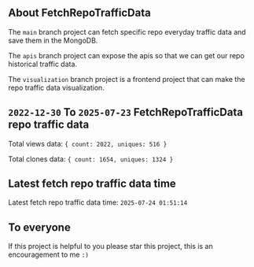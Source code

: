 ## About FetchRepoTrafficData

The `main` branch project can fetch specific repo everyday traffic data and save them in the MongoDB.

The `apis` branch project can expose the apis so that we can get our repo historical traffic data.

The `visualization` branch project is a frontend project that can make the repo traffic data visualization.

## `2022-12-30` To `2025-07-23` FetchRepoTrafficData repo traffic data

Total views data: `{ count: 2022, uniques: 516 }`

Total clones data: `{ count: 1654, uniques: 1324 }`

## Latest fetch repo traffic data time

Latest fetch repo traffic data time: `2025-07-24 01:51:14`

## To everyone

If this project is helpful to you please star this project, this is an encouragement to me `:)`



